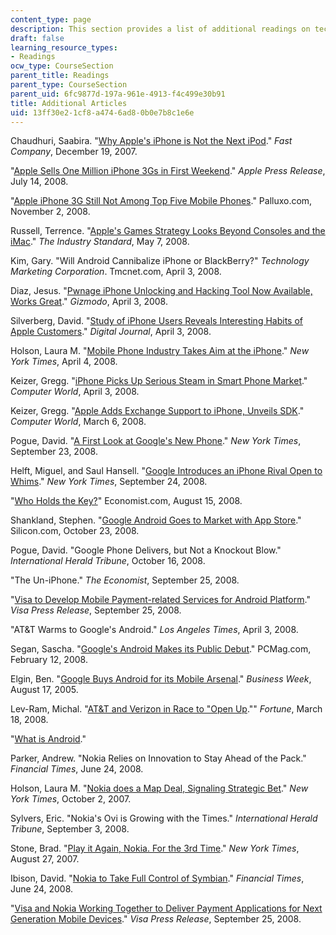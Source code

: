 ```yaml
---
content_type: page
description: This section provides a list of additional readings on technology strategy.
draft: false
learning_resource_types:
- Readings
ocw_type: CourseSection
parent_title: Readings
parent_type: CourseSection
parent_uid: 6fc9877d-197a-961e-4913-f4c499e30b91
title: Additional Articles
uid: 13ff30e2-1cf8-a474-6ad8-0b0e7b8c1e6e
---
```

Chaudhuri, Saabira. "[Why Apple's iPhone is Not the Next iPod](http://www.fastcompany.com/articles/2007/05/apple-iphone-not-next-ipod.html)." *Fast Company*, December 19, 2007.

"[Apple Sells One Million iPhone 3Gs in First Weekend](http://www.apple.com/pr/library/2008/07/14iphone.html)." *Apple Press Release*, July 14, 2008.

"[Apple iPhone 3G Still Not Among Top Five Mobile Phones](https://web.archive.org/web/20081207184608/http://www.palluxo.com/2008/11/02/apple-iphone-3g-still-not-among-top-five-mobile-phones/)." Palluxo.com, November 2, 2008.

Russell, Terrence. "[Apple's Games Strategy Looks Beyond Consoles and the iMac](http://n4g.com/news/143073/apples-games-strategy-looks-beyond-consoles-and-the-imac)." *The Industry Standard*, May 7, 2008.

Kim, Gary. "Will Android Cannibalize iPhone or BlackBerry?" *Technology Marketing Corporation*. Tmcnet.com, April 3, 2008.

Diaz, Jesus. "[Pwnage iPhone Unlocking and Hacking Tool Now Available, Works Great](http://gizmodo.com/375493/pwnage-iphone-unlocking-and-hacking-tool-now-available-works-great)." *Gizmodo*, April 3, 2008.

Silverberg, David. "[Study of iPhone Users Reveals Interesting Habits of Apple Customers](https://www.digitaljournal.com/tech-science/study-of-iphone-users-reveals-interesting-habits-of-apple-customers/article/252602)." *Digital Journal*, April 3, 2008.

Holson, Laura M. "[Mobile Phone Industry Takes Aim at the iPhone](http://www.nytimes.com/2008/04/04/technology/04phone.html?_r=2&ref=business&oref=slogin)." *New York Times*, April 4, 2008.

Keizer, Gregg. "[iPhone Picks Up Serious Steam in Smart Phone Market](http://www.computerworld.com/article/2536463/mobile-wireless/iphone-picks-up-serious-steam-in-smart-phone-market.html)." *Computer World*, April 3, 2008.

Keizer, Gregg. "[Apple Adds Exchange Support to iPhone, Unveils SDK](http://www.computerworld.com/article/2537517/apple-mac/apple-adds-exchange-support-to-iphone--unveils-sdk.html)." *Computer World*, March 6, 2008.

Pogue, David. "[A First Look at Google's New Phone](http://pogue.blogs.nytimes.com/2008/09/23/a-first-look-at-googles-new-phone/?scp=1&sq=a%20first%20look%20at%20google%27s%20new%20phone&st=cse)." *New York Times*, September 23, 2008.

Helft, Miguel, and Saul Hansell. "[Google Introduces an iPhone Rival Open to Whims](http://www.nytimes.com/2008/09/24/technology/internet/24phone.html?scp=1&sq=an%20iphone%20rival%20open%20to%20whims&st=cse)." *New York Times*, September 24, 2008.

"[Who Holds the Key?](http://www.economist.com/science/displaystory.cfm?story_id=11919515)" Economist.com, August 15, 2008.

Shankland, Stephen. "[Google Android Goes to Market with App Store](http://www.cnet.com/news/google-announces-android-market-for-phone-apps/)." Silicon.com, October 23, 2008.

Pogue, David. "Google Phone Delivers, but Not a Knockout Blow." *International Herald Tribune*, October 16, 2008.

"The Un-iPhone." *The Economist*, September 25, 2008.

"[Visa to Develop Mobile Payment-related Services for Android Platform](https://usa.visa.com/about-visa/newsroom/press-releases.releaseId.7801.html)." *Visa Press Release*, September 25, 2008.

"AT&T Warms to Google's Android." *Los Angeles Times*, April 3, 2008.

Segan, Sascha. "[Google's Android Makes its Public Debut](https://www.pcmag.com/archive/googles-android-makes-its-public-debut-224444)." PCMag.com, February 12, 2008.

Elgin, Ben. "[Google Buys Android for its Mobile Arsenal](http://www.businessweek.com/technology/content/aug2005/tc20050817_0949_tc024.htm)." *Business Week*, August 17, 2005.

Lev-Ram, Michal. "[AT&T and Verizon in Race to "Open Up](https://fortune.com/2008/03/18/att-and-verizon-in-race-to-open-up/)."" *Fortune*, March 18, 2008.

"[What is Android](http://code.google.com/android/what-is-android.html)."

Parker, Andrew. "Nokia Relies on Innovation to Stay Ahead of the Pack." *Financial Times*, June 24, 2008.

Holson, Laura M. "[Nokia does a Map Deal, Signaling Strategic Bet](http://www.nytimes.com/2007/10/02/technology/02nokia.html)." *New York Times*, October 2, 2007.

Sylvers, Eric. "Nokia's Ovi is Growing with the Times." *International Herald Tribune*, September 3, 2008.

Stone, Brad. "[Play it Again, Nokia. For the 3rd Time](http://www.nytimes.com/2007/08/27/technology/27nokia.html)." *New York Times*, August 27, 2007.

Ibison, David. "[Nokia to Take Full Control of Symbian](http://www.ft.com/cms/s/0/16b6b7f8-41bc-11dd-a5e8-0000779fd2ac.html?nclick_check=1)." *Financial Times*, June 24, 2008.

"[Visa and Nokia Working Together to Deliver Payment Applications for Next Generation Mobile Devices](https://investor.visa.com/news/news-details/2008/Visa-and-Nokia-Working-Together-to-Deliver-Payment-Applications-for-Next-Generation-Mobile-Devices/default.aspx)." *Visa Press Release*, September 25, 2008.